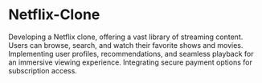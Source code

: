 # Netflix-Clone
Developing a Netflix clone, offering a vast library of streaming content. Users can browse, search, and watch their favorite shows and movies. Implementing user profiles, recommendations, and seamless playback for an immersive viewing experience. Integrating secure payment options for subscription access.
